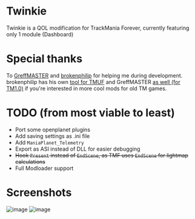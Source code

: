 # Twinkie
Twinkie is a QOL modification for TrackMania Forever, currently featuring only 1 module (Dashboard)

# Special thanks
To [GreffMASTER](https://github.com/GreffMASTER) and [brokenphilip](https://github.com/brokenphilip) for helping me during development. brokenphilip has his own [tool for TMUF](https://github.com/BulbToys/TMUF) and GreffMASTER [as well (for TM1.0)](https://github.com/GreffMASTER/TMStuff) if you're interested in more cool mods for old TM games.

# TODO (from most viable to least)
- Port some openplanet plugins
- Add saving settings as .ini file
- Add `ManiaPlanet_Telemetry`
- Export as ASI instead of DLL for easier debugging
- ~~Hook `Present` instead of `EndScene`, as TMF uses `EndScene` for lightmap calculations~~
- Full Modloader support

# Screenshots
![image](https://github.com/user-attachments/assets/1b549e7e-3f0f-4f8c-8be9-a1042f3cd302)
![image](https://github.com/user-attachments/assets/b3b7e3b0-a864-4ccf-87b1-9df07201ebe4)
